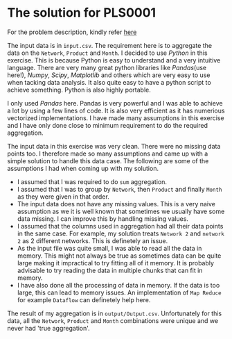 # The solution for PLS0001
For the problem description, kindly refer [here](https://github.com/jumo/de-public/tree/master/play/PLS/PLS0001)

The input data is in ```input.csv```. The requirement here is to aggregate the data on the ```Network```, ```Product``` and ```Month```. 
I decided to use *Python* in this exercise. This is because Python is easy to understand and a very intuitive language. There are very many great python libraries like *Pandas*(use here!), *Numpy*, *Scipy*, *Matplotlib* and others which are very easy to use when tacking data analysis. It also quite easy to have a python script to achieve something. Python is also highly portable.

I only used *Pandas* here. Pandas is very powerful and I was able to achieve a lot by using a few lines of code. It is also very efficient as it has numerious vectorized implementations. I have made many assumptions in this exercise and I have only done close to minimum requirement to do the required aggregation.

The input data in this exercise was very clean. There were no missing data points too. I therefore made so many assumptions and came up with a simple solution to handle this data case. The following are some of the assumptions I had when coming up with my solution.

- I assumed that I was required to do ```sum``` aggregation.
- I assumed that I was to group by ```Network```, then ```Product``` and finally ```Month``` as they were given in that order.
- The input data does not have any missing values. This is a very naive assumption as we it is well known that sometimes we usually have some data missing. I can improve this by handling missing values.
- I assumed that the columns used in aggregation had all their data points in the same case. For example, my solution treats ```Network 2``` and ```network 2``` as 2 different networks. This is definetely an issue.
- As the input file was quite small, I was able to read all the data in memory. This might not always be true as sometimes data can be quite large making it impractical to try fitting all of it memory. It is probably advisable to try reading the data in multiple chunks that can fit in memory.
- I have also done all the processing of data in memory. If the data is too large, this can lead to memory issues. An implementation of ```Map Reduce``` for example ```Dataflow``` can definetely help here.

The result of my aggregation is in ```output/Output.csv```. Unfortunately for this data, all the ```Network```, ```Product``` and ```Month``` combinations were unique and we never had 'true aggregation'.
